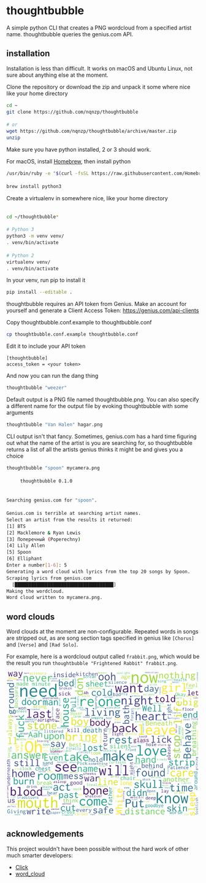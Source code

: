 # thoughtbubble

A simple python CLI that creates a PNG wordcloud from a specified artist name. thoughtbubble queries the genius.com API. 

## installation

Installation is less than difficult. It works on macOS and Ubuntu Linux, not sure about anything else at the moment.

Clone the repository or download the zip and unpack it some where nice like your home directory

```bash
cd ~
git clone https://github.com/nqnzp/thoughtbubble

# or
wget https://github.com/nqnzp/thoughtbubble/archive/master.zip
unzip 
```

Make sure you have python installed, 2 or 3 should work.

For macOS, install [Homebrew](https://brew.sh), then install python

```bash
/usr/bin/ruby -e "$(curl -fsSL https://raw.githubusercontent.com/Homebrew/install/master/install)"

brew install python3
```

Create a virtualenv in somewhere nice, like your home directory

```bash

cd ~/thoughtbubble*

# Python 3
python3 -m venv venv/
. venv/bin/activate

# Python 2
virtualenv venv/
. venv/bin/activate


```

In your venv, run pip to install it

```bash
pip install --editable .
```

thoughtbubble requires an API token from Genius. Make an account for yourself
and generate a Client Access Token: https://genius.com/api-clients

Copy thoughtbubble.conf.example to thoughtbubble.conf

```bash
cp thoughtbubble.conf.example thoughtbubble.conf
```

Edit it to include your API token

```commandline
[thoughtbubble]
access_token = <your token>
```

And now you can run the dang thing

```bash
thoughtbubble "weezer"
```

Default output is a PNG file named thoughtbubble.png. You can also specify a different name for the output file
by evoking thoughtbubble with some arguments
```bash
thoughtbubble "Van Halen" hagar.png
```
CLI output isn't that fancy. Sometimes, genius.com has a hard time figuring out what
the name of the artist is you are searching for, so thoughtbubble returns a list of
all the artists genius thinks it might be and gives you a choice

```bash
thoughtbubble "spoon" mycamera.png
                             
     thoughtbubble 0.1.0 
                       

Searching genius.com for "spoon".

Genius.com is terrible at searching artist names.
Select an artist from the results it returned:
[1] BTS
[2] Macklemore & Ryan Lewis
[3] Поперечный (Poperechny)
[4] Lily Allen
[5] Spoon
[6] Elliphant
Enter a number[1-6]: 5
Generating a word cloud with lyrics from the top 20 songs by Spoon.
Scraping lyrics from genius.com
  [████████████████████████████████████]             
Making the wordcloud.
Word cloud written to mycamera.png.
```

## word clouds

Word clouds at the moment are non-configurable. Repeated words in songs are stripped out, as are song section
tags specified in genius like `[Chorus]` and `[Verse]` and `[Rad Solo]`.

For example, here is a wordcloud output called `frabbit.png`, which would be the result 
you run `thoughtbubble "Frightened Rabbit" frabbit.png`.

![](frabbit.png)

## acknowledgements

This project wouldn't have been possible without the hard work of other much smarter developers:

* [Click](https://github.com/pallets/click)
* [word_cloud](https://github.com/amueller/word_cloud)
